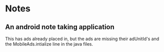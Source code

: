 # Notes
## An android note taking application
This has ads already placed in, but the ads are missing their adUnitId's and the MobileAds.intialize line in the java files. 
